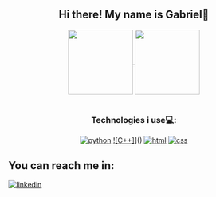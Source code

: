 <div align='center'>

## Hi there! My name is Gabriel👋

</div>

<div align='center'>
  <a href="https://github.com/gabriel-miranda7">
   <img height="130em" align="center" src="https://github-readme-stats.vercel.app/api?username=gabriel-miranda7&show_icons=true&theme=radical&include_all_commits=true&count_private=true"/>
 </a>
 <a href="https://github.com/gabriel-miranda7">
   <img height="130em" align="center" src="https://github-readme-stats.vercel.app/api/top-langs/?username=gabriel-miranda7&layout=compact&langs_count=7&theme=radical"/>
 </a>
</div>
<br>
<div align='center'>
  
### Technologies i use💻:
  
[![python](https://img.shields.io/badge/Python-3776AB?style=for-the-badge&logo=python&logoColor=white)]()
[![C++]](https://img.shields.io/badge/-C++-blue?logo=cplusplus)]()
[![html](https://img.shields.io/badge/HTML5-E34F26?style=for-the-badge&logo=html5&logoColor=white)]()
[![css](https://img.shields.io/badge/CSS3-1572B6?style=for-the-badge&logo=css3&logoColor=white)]()

</div>

## You can reach me in:
[![linkedin](https://camo.githubusercontent.com/c00f87aeebbec37f3ee0857cc4c20b21fefde8a96caf4744383ebfe44a47fe3f/68747470733a2f2f696d672e736869656c64732e696f2f62616467652f2d4c696e6b6564496e2d2532333030373742353f7374796c653d666f722d7468652d6261646765266c6f676f3d6c696e6b6564696e266c6f676f436f6c6f723d7768697465)](https://www.linkedin.com/in/gabriel-da-silveira-miranda-880720278/)
